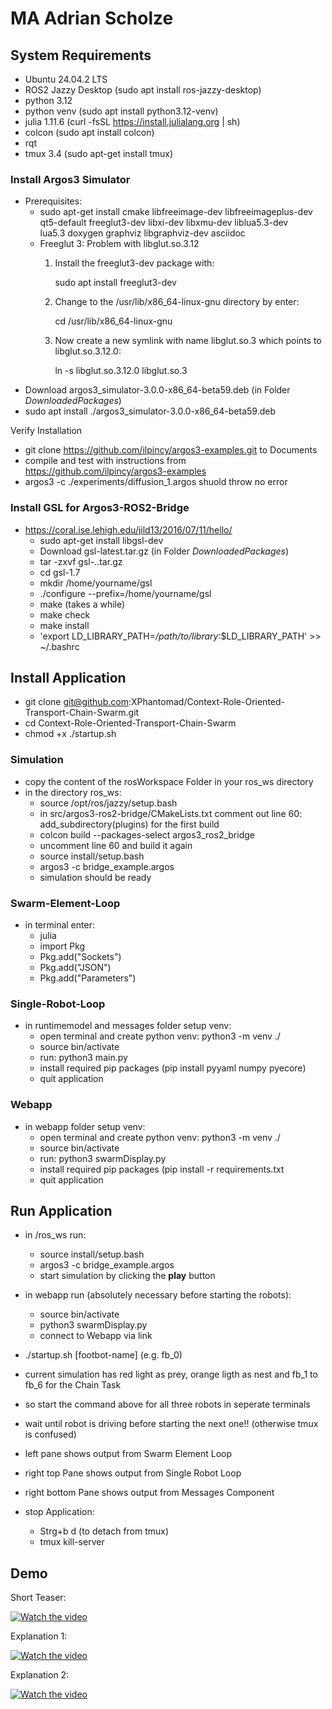 # MA Adrian Scholze



## System Requirements

- Ubuntu 24.04.2 LTS
- ROS2 Jazzy Desktop (sudo apt install ros-jazzy-desktop)
- python 3.12
- python venv (sudo apt install python3.12-venv)
- julia 1.11.6 (curl -fsSL https://install.julialang.org | sh)
- colcon (sudo apt install colcon)
- rqt
- tmux 3.4 (sudo apt-get install tmux)

### Install Argos3 Simulator
- Prerequisites:
  - sudo apt-get install cmake libfreeimage-dev libfreeimageplus-dev \
  qt5-default freeglut3-dev libxi-dev libxmu-dev liblua5.3-dev \
  lua5.3 doxygen graphviz libgraphviz-dev asciidoc 
  - Freeglut 3: Problem with libglut.so.3.12
    1. Install the freeglut3-dev package with:
       
       sudo apt install freeglut3-dev
    2. Change to the /usr/lib/x86_64-linux-gnu directory by enter: 

       cd /usr/lib/x86_64-linux-gnu
    3. Now create a new symlink with name libglut.so.3 which points to libglut.so.3.12.0:
       
       ln -s libglut.so.3.12.0 libglut.so.3
- Download argos3_simulator-3.0.0-x86_64-beta59.deb (in Folder *DownloadedPackages*)
- sudo apt install ./argos3_simulator-3.0.0-x86_64-beta59.deb

Verify Installation
- git clone https://github.com/ilpincy/argos3-examples.git to Documents
- compile and test with instructions from https://github.com/ilpincy/argos3-examples
- argos3 -c ./experiments/diffusion_1.argos shuold throw no error

### Install GSL for Argos3-ROS2-Bridge
- https://coral.ise.lehigh.edu/jild13/2016/07/11/hello/
    - sudo apt-get install libgsl-dev
    - Download gsl-latest.tar.gz (in Folder *DownloadedPackages*)
    - tar -zxvf gsl-*.*.tar.gz
    - cd gsl-1.7
    - mkdir /home/yourname/gsl
    - ./configure --prefix=/home/yourname/gsl
    - make (takes a while)
    - make check
    - make install
    - 'export LD_LIBRARY_PATH=*/path/to/library*:$LD_LIBRARY_PATH' >> ~/.bashrc 

## Install Application
- git clone git@github.com:XPhantomad/Context-Role-Oriented-Transport-Chain-Swarm.git
- cd Context-Role-Oriented-Transport-Chain-Swarm
- chmod +x ./startup.sh

### Simulation
- copy the content of the rosWorkspace Folder in your ros_ws directory
- in the directory ros_ws:
    - source /opt/ros/jazzy/setup.bash
    - in src/argos3-ros2-bridge/CMakeLists.txt comment out line 60: add_subdirectory(plugins) for the first build
    - colcon build --packages-select argos3_ros2_bridge
    - uncomment line 60 and build it again
    - source install/setup.bash
    - argos3 -c bridge_example.argos
    - simulation should be ready

### Swarm-Element-Loop
- in terminal enter:
    - julia
    - import Pkg 
    - Pkg.add("Sockets")
    - Pkg.add("JSON")
    - Pkg.add("Parameters")

### Single-Robot-Loop
- in runtimemodel and messages folder setup venv:
    - open terminal and create python venv: python3 -m venv ./
    - source bin/activate
    - run: python3 main.py
    - install required pip packages (pip install pyyaml numpy pyecore)
    - quit application

### Webapp
- in webapp folder setup venv:
    - open terminal and create python venv: python3 -m venv ./
    - source bin/activate
    - run: python3 swarmDisplay.py
    - install required pip packages (pip install -r requirements.txt
    - quit application

## Run Application
- in /ros_ws run: 
    - source install/setup.bash
    - argos3 -c bridge_example.argos
    - start simulation by clicking the **play** button
- in webapp run (absolutely necessary before starting the robots):
    - source bin/activate
    - python3 swarmDisplay.py
    - connect to Webapp via link

- ./startup.sh [footbot-name] (e.g. fb_0)
- current simulation has red light as prey, orange ligth as nest and fb_1 to fb_6 for the Chain Task
- so start the command above for all three robots in seperate terminals 
- wait until robot is driving before starting the next one!! (otherwise tmux is confused) 
- left pane shows output from Swarm Element Loop
- right top Pane shows output from Single Robot Loop
- right bottom Pane shows output from Messages Component

- stop Application:
    - Strg+b d  (to detach from tmux)
    - tmux kill-server

## Demo

Short Teaser:

[![Watch the video](https://git-st.inf.tu-dresden.de/stgroup/student-projects/2025/ma-adrian-scholze/-/blob/main/crom-models/thumbnailTeaser.png)](https://youtu.be/6gFN5Zp4-fo)

Explanation 1:

[![Watch the video](https://git-st.inf.tu-dresden.de/stgroup/student-projects/2025/ma-adrian-scholze/-/blob/main/crom-models/thumbnailTeaser.png)](https://youtu.be/4wl4qiH0HfQ)

Explanation 2:

[![Watch the video](https://git-st.inf.tu-dresden.de/stgroup/student-projects/2025/ma-adrian-scholze/-/blob/main/crom-models/thumbnailTeaser.png)](https://youtu.be/RyUZocn-PCA)
